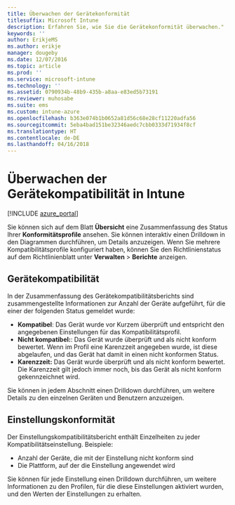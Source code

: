 ```yaml
---
title: Überwachen der Gerätekonformität
titlesuffix: Microsoft Intune
description: Erfahren Sie, wie Sie die Gerätekonformität überwachen."
keywords: ''
author: ErikjeMS
ms.author: erikje
manager: dougeby
ms.date: 12/07/2016
ms.topic: article
ms.prod: ''
ms.service: microsoft-intune
ms.technology: ''
ms.assetid: 0790934b-48b9-435b-a8aa-e83ed5b73191
ms.reviewer: muhosabe
ms.suite: ems
ms.custom: intune-azure
ms.openlocfilehash: b363e074b1b0652a81d56c68e28cf11220adfa56
ms.sourcegitcommit: 5eba4bad151be32346aedc7cbb0333d71934f8cf
ms.translationtype: HT
ms.contentlocale: de-DE
ms.lasthandoff: 04/16/2018
---
```

# <a name="monitor-device-compliance-in-intune"></a>Überwachen der Gerätekompatibilität in Intune

[!INCLUDE [azure_portal](./includes/azure_portal.md)]

Sie können sich auf dem Blatt **Übersicht** eine Zusammenfassung des Status Ihrer **Konformitätsprofile** ansehen.
Sie können interaktiv einen Drilldown in den Diagrammen durchführen, um Details anzuzeigen. Wenn Sie mehrere Kompatibilitätsprofile konfiguriert haben, können Sie den Richtlinienstatus auf dem Richtlinienblatt unter **Verwalten** > **Berichte** anzeigen.

##  <a name="device-compliance"></a>Gerätekompatibilität

In der Zusammenfassung des Gerätekompatibilitätsberichts sind zusammengestellte Informationen zur Anzahl der Geräte aufgeführt, für die einer der folgenden Status gemeldet wurde:

- **Kompatibel**: Das Gerät wurde vor Kurzem überprüft und entspricht den angegebenen Einstellungen für das Kompatibilitätsprofil.
- **Nicht kompatibel:**: Das Gerät wurde überprüft und als nicht konform bewertet.  Wenn im Profil eine Karenzzeit angegeben wurde, ist diese abgelaufen, und das Gerät hat damit in einen nicht konformen Status.
- **Karenzzeit:** Das Gerät wurde überprüft und als nicht konform bewertet. Die Karenzzeit gilt jedoch immer noch, bis das Gerät als nicht konform gekennzeichnet wird.

Sie können in jedem Abschnitt einen Drilldown durchführen, um weitere Details zu den einzelnen Geräten und Benutzern anzuzeigen.

## <a name="setting-compliance"></a>Einstellungskonformität

Der Einstellungskompatibilitätsbericht enthält Einzelheiten zu jeder Kompatibilitätseinstellung. Beispiele:

- Anzahl der Geräte, die mit der Einstellung nicht konform sind
- Die Plattform, auf der die Einstellung angewendet wird

Sie können für jede Einstellung einen Drilldown durchführen, um weitere Informationen zu den Profilen, für die diese Einstellungen aktiviert wurden, und den Werten der Einstellungen zu erhalten.
